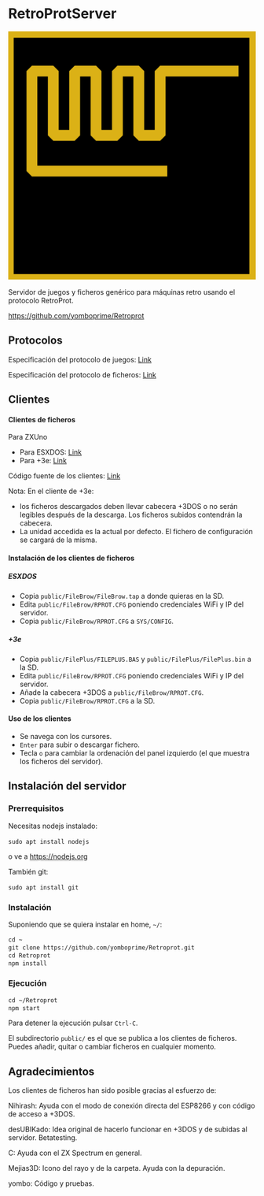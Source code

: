 # RetroProtServer

![Retroprot icon.](dibujo.svg)

Servidor de juegos y ficheros genérico para máquinas retro usando el protocolo RetroProt.

https://github.com/yomboprime/Retroprot

## Protocolos

Especificación del protocolo de juegos: [Link](./Especificación_RetroProt/Especificacion_RetroProt_Game_Server.md)

Especificación del protocolo de ficheros: [Link](./Especificación_RetroProt/Especificacion_RetroProt_File_Server.md)

## Clientes

#### Clientes de ficheros

Para ZXUno

- Para ESXDOS: [Link](./public/Filebrow/FileBrow.tap)
- Para +3e: [Link](./public/Fileplus/FileBrow.tap)

Código fuente de los clientes: [Link](https://yomboprime.github.com/ZXYLib)

Nota: En el cliente de +3e:

- los ficheros descargados deben llevar cabecera +3DOS o no serán legibles después de la descarga. Los ficheros subidos contendrán la cabecera.
- La unidad accedida es la actual por defecto. El fichero de configuración se cargará de la misma.

#### Instalación de los clientes de ficheros

##### ESXDOS

- Copia ```public/FileBrow/FileBrow.tap``` a donde quieras en la SD.
- Edita ```public/FileBrow/RPROT.CFG``` poniendo credenciales WiFi y IP del servidor.
- Copia ```public/FileBrow/RPROT.CFG``` a ```SYS/CONFIG```.

##### +3e

- Copia ```public/FilePlus/FILEPLUS.BAS``` y ```public/FilePlus/FilePlus.bin``` a la SD.
- Edita ```public/FileBrow/RPROT.CFG``` poniendo credenciales WiFi y IP del servidor.
- Añade la cabecera +3DOS a ```public/FileBrow/RPROT.CFG```.
- Copia ```public/FileBrow/RPROT.CFG``` a la SD.


#### Uso de los clientes

- Se navega con los cursores.
- ```Enter``` para subir o descargar fichero.
- Tecla ```o``` para cambiar la ordenación del panel izquierdo (el que muestra los ficheros del servidor).

## Instalación del servidor

### Prerrequisitos

Necesitas nodejs instalado:

```sudo apt install nodejs```

o ve a https://nodejs.org

También git:

```sudo apt install git```


### Instalación

Suponiendo que se quiera instalar en home, ```~/```:

```
cd ~
git clone https://github.com/yomboprime/Retroprot.git
cd Retroprot
npm install
```

### Ejecución

```
cd ~/Retroprot
npm start
```

Para detener la ejecución pulsar ```Ctrl-C```.

El subdirectorio ```public/``` es el que se publica a los clientes de ficheros. Puedes añadir, quitar o cambiar ficheros en cualquier momento.

## Agradecimientos

Los clientes de ficheros han sido posible gracias al esfuerzo de:

Nihirash: Ayuda con el modo de conexión directa del ESP8266 y con código de acceso a +3DOS.

desUBIKado: Idea original de hacerlo funcionar en +3DOS y de subidas al servidor. Betatesting.

C: Ayuda con el ZX Spectrum en general.

Mejias3D: Icono del rayo y de la carpeta. Ayuda con la depuración.

yombo: Código y pruebas.
